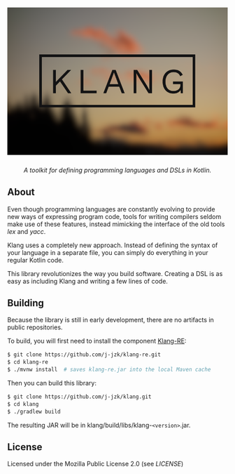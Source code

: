 <h1 align="center">
	<img src="logo.png" alt="Klang">
</h1>

<p align="center">
	<i>A toolkit for defining programming languages and DSLs in Kotlin.</i>
</p>

## About
Even though programming languages are constantly evolving to provide new ways of
expressing program code, tools for writing compilers seldom make use of these
features, instead mimicking the interface of the old tools _lex_ and _yacc_.

Klang uses a completely new approach. Instead of defining the syntax of your
language in a separate file, you can simply do everything in your regular
Kotlin code.

This library revolutionizes the way you build software. Creating a DSL is
as easy as including Klang and writing a few lines of code.

## Building
Because the library is still in early development, there are no artifacts in
public repositories.

To build, you will first need to install the component [Klang-RE](https://github.com/j-jzk/klang-re):

```sh
$ git clone https://github.com/j-jzk/klang-re.git
$ cd klang-re
$ ./mvnw install  # saves klang-re.jar into the local Maven cache
```

Then you can build this library:
```sh
$ git clone https://github.com/j-jzk/klang.git
$ cd klang
$ ./gradlew build
```

The resulting JAR will be in klang/build/libs/klang-`<version>`.jar.

## License
Licensed under the Mozilla Public License 2.0 (see _LICENSE_)
